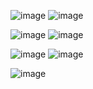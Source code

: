 ![image](https://github.com/whoshyam/Open-Source/assets/106832180/485d3f5f-56d7-41a9-ba4b-1a0953da5c3a) ![image](https://github.com/whoshyam/Open-Source/assets/106832180/7edf80b9-bf4d-4ef7-97b9-fe0c752ef912)

![image](https://github.com/whoshyam/Open-Source/assets/106832180/3740a4dd-70c3-4ad3-8f57-e5a48c7735a5) ![image](https://github.com/whoshyam/Open-Source/assets/106832180/0b4b8d83-9933-4346-88f3-15124e33d87c)

![image](https://github.com/whoshyam/Open-Source/assets/106832180/e862ef99-c1c3-42f1-9a90-621ffe46d769) ![image](https://github.com/whoshyam/Open-Source/assets/106832180/2fa29145-ee0e-4b8d-a609-3f67b21d0cbf)

![image](https://github.com/whoshyam/Open-Source/assets/106832180/adb7c287-b3d7-4847-8290-60bd00167f09)

